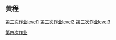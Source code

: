 
黄程
----

[第三次作业level1](https://github.com/chenghuang2016/computationalphysics_N2013301020125/blob/master/lev1.py)
[第三次作业level2](https://github.com/chenghuang2016/computationalphysics_N2013301020125/blob/master/lev2.py)
[第三次作业level3](https://github.com/chenghuang2016/computationalphysics_N2013301020125/blob/master/lev3.py)

[第四次作业](https://github.com/chenghuang2016/computationalphysics_N2013301020125/blob/master/chapter1/Fourth%20homework.pdf)
